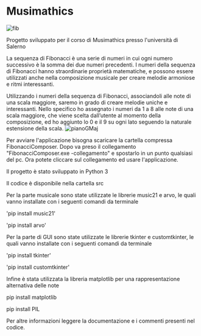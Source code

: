 # Musimathics

![fib](https://user-images.githubusercontent.com/107865801/215279427-dfbd0125-4bc3-4f3b-badd-87d66c2d5897.png)




Progetto sviluppato per il corso di Musimathics presso l'università di Salerno

La sequenza di Fibonacci è una serie di numeri in cui ogni numero successivo è la somma dei due numeri precedenti. I numeri della sequenza di Fibonacci hanno straordinarie proprietà matematiche, e possono essere utilizzati anche nella composizione musicale per creare melodie armoniose e ritmi interessanti.

Utilizzando i numeri della sequenza di Fibonacci, associandoli alle note di una scala maggiore, saremo in grado di creare melodie uniche e interessanti.
Nello specifico ho assegnato i numeri da 1 a 8 alle note di una scala maggiore, che viene scelta dall’utente al momento della composizione, ed ho aggiunto lo 0 e il 9 su ogni lato seguendo la naturale estensione della scala.
![pianoGMaj](https://user-images.githubusercontent.com/107865801/212548468-475afb16-6d73-4c6a-8140-09bc1bbd0ea4.png)

Per avviare l'applicazione bisogna scaricare la cartella compressa FibonacciComposer. Dopo va preso il collegamento "FibonacciComposer.exe -collegamento" e spostarlo in un punto qualsiasi del pc. Ora potete cliccare sul collegamento ed usare l'applicazione.



Il progetto è stato sviluppato in Python 3

Il codice è disponibile nella cartella src

Per la parte musicale sono state utilizzate le librerie music21 e arvo, le quali vanno installate con i seguenti comandi da terminale

'pip install music21'

'pip install arvo'

Per la parte di GUI sono state utilizzate le librerie tkinter e customtkinter, le quali vanno installate con i seguenti comandi da terminale

'pip install tkinter'

'pip install customtkinter'

Infine è stata utilizzata la libreria matplotlib per una rappresentazione alternativa delle note

pip install matplotlib

pip install PIL

Per altre informazioni leggere la documentazione e i commenti presenti nel codice.


